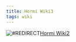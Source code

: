 ```yaml
---
title: Hormi Wiki3
tags: wiki
---
```


![\#REDIRECT ](/wiki/skins/common/images/redirectltr.png)[Hormi
Wiki2](/wiki/index.php?title=Hormi_Wiki2 "Hormi Wiki2")
